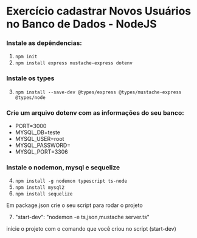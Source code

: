 # Exercício cadastrar Novos Usuários no Banco de Dados - NodeJS

### Instale as depêndencias:
1. `npm init`
2. `npm install express mustache-express dotenv`


### Instale os types
3. `npm install --save-dev @types/express @types/mustache-express @types/node`

### Crie um arquivo dotenv com as informações do seu banco:
- PORT=3000
- MYSQL_DB=teste
- MYSQL_USER=root
- MYSQL_PASSWORD=
- MYSQL_PORT=3306


### Instale o nodemon, mysql e sequelize

4. `npm install -g nodemon typescript ts-node`
5. `npm install mysql2`
6. `npm install sequelize`

Em package.json crie o seu script para rodar o projeto

7. "start-dev": "nodemon -e ts,json,mustache server.ts"

inicie o projeto com o comando que você criou no script (start-dev)

